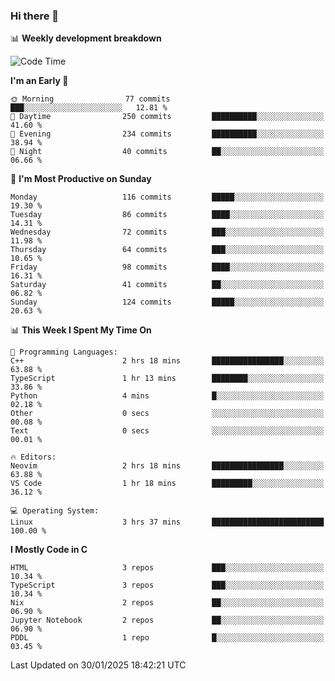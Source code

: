 ### Hi there 👋

📊 **Weekly development breakdown**
<!--START_SECTION:waka-->
![Code Time](http://img.shields.io/badge/Code%20Time-359%20hrs%2021%20mins-blue)

**I'm an Early 🐤** 

```text
🌞 Morning                77 commits          ███░░░░░░░░░░░░░░░░░░░░░░   12.81 % 
🌆 Daytime                250 commits         ██████████░░░░░░░░░░░░░░░   41.60 % 
🌃 Evening                234 commits         ██████████░░░░░░░░░░░░░░░   38.94 % 
🌙 Night                  40 commits          ██░░░░░░░░░░░░░░░░░░░░░░░   06.66 % 
```
📅 **I'm Most Productive on Sunday** 

```text
Monday                   116 commits         █████░░░░░░░░░░░░░░░░░░░░   19.30 % 
Tuesday                  86 commits          ████░░░░░░░░░░░░░░░░░░░░░   14.31 % 
Wednesday                72 commits          ███░░░░░░░░░░░░░░░░░░░░░░   11.98 % 
Thursday                 64 commits          ███░░░░░░░░░░░░░░░░░░░░░░   10.65 % 
Friday                   98 commits          ████░░░░░░░░░░░░░░░░░░░░░   16.31 % 
Saturday                 41 commits          ██░░░░░░░░░░░░░░░░░░░░░░░   06.82 % 
Sunday                   124 commits         █████░░░░░░░░░░░░░░░░░░░░   20.63 % 
```


📊 **This Week I Spent My Time On** 

```text
💬 Programming Languages: 
C++                      2 hrs 18 mins       ████████████████░░░░░░░░░   63.88 % 
TypeScript               1 hr 13 mins        ████████░░░░░░░░░░░░░░░░░   33.86 % 
Python                   4 mins              █░░░░░░░░░░░░░░░░░░░░░░░░   02.18 % 
Other                    0 secs              ░░░░░░░░░░░░░░░░░░░░░░░░░   00.08 % 
Text                     0 secs              ░░░░░░░░░░░░░░░░░░░░░░░░░   00.01 % 

🔥 Editors: 
Neovim                   2 hrs 18 mins       ████████████████░░░░░░░░░   63.88 % 
VS Code                  1 hr 18 mins        █████████░░░░░░░░░░░░░░░░   36.12 % 

💻 Operating System: 
Linux                    3 hrs 37 mins       █████████████████████████   100.00 % 
```

**I Mostly Code in C** 

```text
HTML                     3 repos             ███░░░░░░░░░░░░░░░░░░░░░░   10.34 % 
TypeScript               3 repos             ███░░░░░░░░░░░░░░░░░░░░░░   10.34 % 
Nix                      2 repos             ██░░░░░░░░░░░░░░░░░░░░░░░   06.90 % 
Jupyter Notebook         2 repos             ██░░░░░░░░░░░░░░░░░░░░░░░   06.90 % 
PDDL                     1 repo              █░░░░░░░░░░░░░░░░░░░░░░░░   03.45 % 
```




 Last Updated on 30/01/2025 18:42:21 UTC
<!--END_SECTION:waka-->
<!--
**R-enanVieira/R-enanVieira** is a ✨ _special_ ✨ repository because its `README.md` (this file) appears on your GitHub profile.

Here are some ideas to get you started:

- 🔭 I’m currently working on ...
- 🌱 I’m currently learning ...
- 👯 I’m looking to collaborate on ...
- 🤔 I’m looking for help with ...
- 💬 Ask me about ...
- 📫 How to reach me: ...
- 😄 Pronouns: ...
- ⚡ Fun fact: ...
-->
